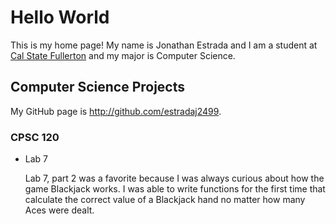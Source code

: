 # Hello World

This is my home page! My name is Jonathan Estrada and I am a student at [Cal State Fullerton](http://www.fullerton.edu/) and my major is Computer Science.

## Computer Science Projects

My GitHub page is http://github.com/estradaj2499.

### CPSC 120

* Lab 7

    Lab 7, part 2 was a favorite because I was always curious about how the
    game Blackjack works. I was able to write functions for the first time
    that calculate the correct value of a Blackjack hand no matter how many
    Aces were dealt.
